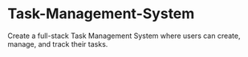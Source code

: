 # Task-Management-System
Create a full-stack Task Management System where users can create, manage, and track their tasks.
